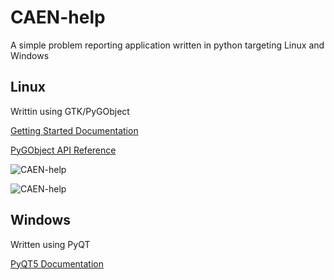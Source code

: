 # CAEN-help
A simple problem reporting application written in python targeting Linux and Windows

## Linux
Writtin using GTK/PyGObject

[Getting Started Documentation](https://pygobject.readthedocs.io/en/latest/getting_started.html)

[PyGObject API Reference](https://lazka.github.io/pgi-docs/)

![CAEN-help](https://github.com/drlamb/CAEN-help/blob/master/Images/v.98.png)

![CAEN-help](https://github.com/drlamb/CAEN-help/blob/master/Images/v.98(2).png)

## Windows
Written using PyQT

[PyQT5 Documentation](http://pyqt.sourceforge.net/Docs/PyQt5/)
